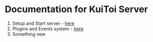 # Documentation for KuiToi Server

1. Setup and Start server - [here](./setup)
2. Plugins and Events system - [here](./plugins)
3. Something new
